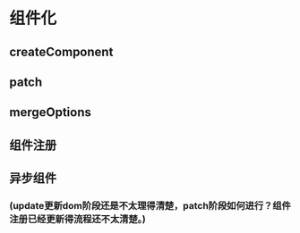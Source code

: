 # 组件化

## createComponent

## patch

## mergeOptions

## 组件注册

## 异步组件

### (update更新dom阶段还是不太理得清楚，patch阶段如何进行？组件注册已经更新得流程还不太清楚。)
